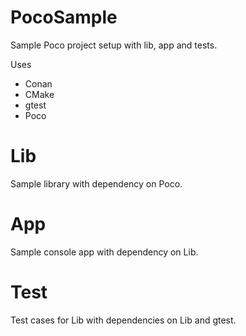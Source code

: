 # PocoSample
Sample Poco project setup with lib, app and tests.

Uses
* Conan
* CMake
* gtest
* Poco

# Lib
Sample library with dependency on Poco.

# App
Sample console app with dependency on Lib.

# Test
Test cases for Lib with dependencies on Lib and gtest.